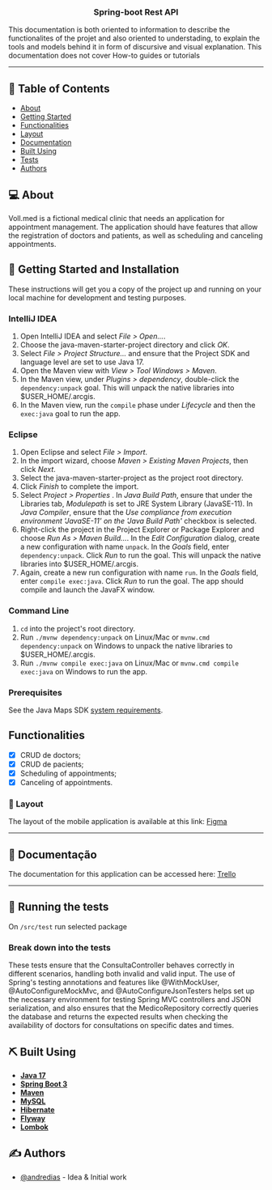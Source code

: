 
<h3 align="center">Spring-boot Rest API </h3>

<p> This documentation is both oriented to information to describe the functionalites of the projet and also oriented to understading, 
to explain the tools and models behind it in form of discursive and visual explanation. This documentation does not cover How-to guides or tutorials </p>

<div align="center">


</div>

---

## 📝 Table of Contents
- [About](#about)
- [Getting Started](#getting_started)
- [Functionalities](#functionalities)
- [Layout](#layout)
- [Documentation](#documentation)
- [Built Using](#built_using)
- [Tests](#tests)
- [Authors](#authors)


## 💻 About <a name = "about"></a>
 Voll.med is a fictional medical clinic that needs an application for appointment management. 
 The application should have features that allow the registration of doctors and patients, as well as scheduling and canceling appointments.

## 🏁 Getting Started and Installation <a name = "getting_started"></a>
These instructions will get you a copy of the project up and running on your local machine for development and testing purposes. 
### IntelliJ IDEA

1. Open IntelliJ IDEA and select _File > Open..._.
2. Choose the java-maven-starter-project directory and click _OK_.
3. Select _File > Project Structure..._ and ensure that the Project SDK and language level are set to use Java 17.
4. Open the Maven view with _View > Tool Windows > Maven_.
5. In the Maven view, under _Plugins > dependency_, double-click the `dependency:unpack` goal. This will unpack the native libraries into $USER_HOME/.arcgis.
6. In the Maven view, run the `compile` phase under _Lifecycle_ and then the `exec:java` goal to run the app.

### Eclipse

1. Open Eclipse and select _File > Import_.
2. In the import wizard, choose _Maven > Existing Maven Projects_, then click _Next_.
3. Select the java-maven-starter-project as the project root directory.
4. Click _Finish_ to complete the import.
5. Select _Project > Properties_ . In _Java Build Path_, ensure that under the Libraries tab, _Modulepath_ is set to JRE System Library (JavaSE-11). In _Java Compiler_, ensure that the _Use compliance from execution environment 'JavaSE-11' on the 'Java Build Path'_ checkbox is selected.
6. Right-click the project in the Project Explorer or Package Explorer and choose _Run As > Maven Build..._. In the _Edit Configuration_ dialog, create a new configuration with name `unpack`. In the _Goals_ field, enter `dependency:unpack`. Click _Run_ to run the goal. This will unpack the native libraries into $USER_HOME/.arcgis.
7. Again, create a new run configuration with name `run`. In the _Goals_ field, enter `compile exec:java`. Click _Run_ to run the goal. The app should compile and launch the JavaFX window.

### Command Line

1. `cd` into the project's root directory.
2. Run `./mvnw dependency:unpack` on Linux/Mac or `mvnw.cmd dependency:unpack` on Windows to unpack the native libraries to $USER_HOME/.arcgis.
3. Run `./mvnw compile exec:java` on Linux/Mac or `mvnw.cmd compile exec:java` on Windows to run the app.

### Prerequisites
See the Java Maps SDK [system requirements](https://developers.arcgis.com/java/reference/system-requirements/).


## Functionalities <a name = "functionalities"></a>

- [x] CRUD de doctors;
- [x] CRUD de pacients;
- [x] Scheduling of appointments;
- [x] Canceling of appointments.

### 🎨 Layout <a name = "layout"></a>

The layout of the mobile application is available at this link: <a href="https://www.figma.com/file/N4CgpJqsg7gjbKuDmra3EV/Voll.med">Figma</a>

---

## 📄 Documentação <a name = "documentation"></a>

The documentation for this application can be accessed here: <a href="https://trello.com/b/O0lGCsKb/api-voll-med">Trello</a>

---

## 🔧 Running the tests <a name = "tests"></a>
On ``` /src/test ``` run selected package

### Break down into the tests
These tests ensure that the ConsultaController behaves correctly in different scenarios, handling both invalid and valid input. The use of Spring's testing annotations and features like @WithMockUser, @AutoConfigureMockMvc, and @AutoConfigureJsonTesters helps set up the necessary environment for testing Spring MVC controllers and JSON serialization, and also ensures that the MedicoRepository correctly queries the database and returns the expected results when checking the availability of doctors for consultations on specific dates and times.


## ⛏️ Built Using <a name = "built_using"></a>
- **[Java 17](https://www.oracle.com/java)**
- **[Spring Boot 3](https://spring.io/projects/spring-boot)**
- **[Maven](https://maven.apache.org)**
- **[MySQL](https://www.mysql.com)**
- **[Hibernate](https://hibernate.org)**
- **[Flyway](https://flywaydb.org)**
- **[Lombok](https://projectlombok.org)**

## ✍️ Authors <a name = "authors"></a>
- [@andredias]([https://github.com/kylelobo](https://github.com/andre-diass)) - Idea & Initial work

